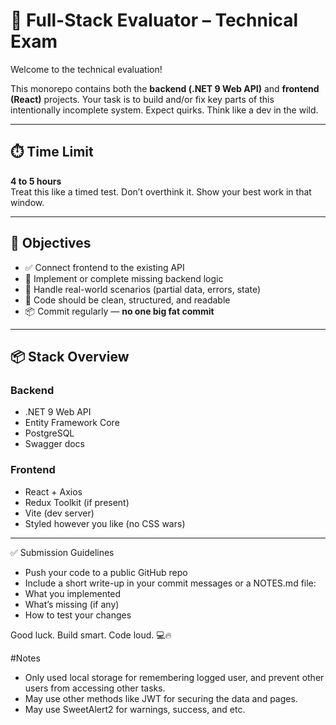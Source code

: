 # 🧪 Full-Stack Evaluator – Technical Exam

Welcome to the technical evaluation!

This monorepo contains both the **backend (.NET 9 Web API)** and **frontend (React)** projects. Your task is to build and/or fix key parts of this intentionally incomplete system. Expect quirks. Think like a dev in the wild.

---

## ⏱️ Time Limit

**4 to 5 hours**  
Treat this like a timed test. Don’t overthink it. Show your best work in that window.

---

## 🎯 Objectives

- ✅ Connect frontend to the existing API
- 🔧 Implement or complete missing backend logic
- 🔄 Handle real-world scenarios (partial data, errors, state)
- 💅 Code should be clean, structured, and readable
- 📦 Commit regularly — **no one big fat commit**

---

## 📦 Stack Overview

### Backend

- .NET 9 Web API
- Entity Framework Core
- PostgreSQL
- Swagger docs

### Frontend

- React + Axios
- Redux Toolkit (if present)
- Vite (dev server)
- Styled however you like (no CSS wars)

---

✅ Submission Guidelines
- Push your code to a public GitHub repo
- Include a short write-up in your commit messages or a NOTES.md file:
- What you implemented
- What’s missing (if any)
- How to test your changes

Good luck. Build smart. Code loud. 💻🔥

#Notes
- Only used local storage for remembering logged user, and prevent other users from accessing other tasks.
- May use other methods like JWT for securing the data and pages.
- May use SweetAlert2 for warnings, success, and etc.

